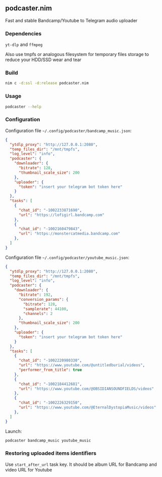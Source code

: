 ## podcaster.nim

Fast and stable Bandcamp/Youtube to Telegram audio uploader

### Dependencies

`yt-dlp` and `ffmpeg`

Also use tmpfs or analogous filesystem for temporary files storage to reduce your HDD/SSD wear and tear

### Build

```Bash
nim c -d:ssl -d:release podcaster.nim
```

### Usage

```bash
podcaster --help
```

### Configuration

Configuration file `~/.config/podcaster/bandcamp_music.json`:

```Json
{
  "ytdlp_proxy": "http://127.0.0.1:2080",
  "temp_files_dir": "/mnt/tmpfs",
  "log_level": "info",
  "podcaster": {
    "downloader": {
      "bitrate": 128,
      "thumbnail_scale_size": 200
    },
    "uploader": {
      "token": "insert your telegram bot token here"
    }
  },
  "tasks": [
    {
      "chat_id": "-1002233871690",
      "url": "https://lofigirl.bandcamp.com"
    },
    {
      "chat_id": "-1002160479843",
      "url": "https://monstercatmedia.bandcamp.com"
    },
  ]
}
```

Configuration file `~/.config/podcaster/youtube_music.json`:

```Json
{
  "ytdlp_proxy": "http://127.0.0.1:2080",
  "temp_files_dir": "/mnt/tmpfs",
  "log_level": "info",
  "podcaster": {
    "downloader": {
      "bitrate": 192,
      "conversion_params": {
        "bitrate": 128,
        "samplerate": 44100,
        "channels": 2
      },
      "thumbnail_scale_size": 200
    },
    "uploader": {
      "token": "insert your telegram bot token here"
    }
  },
  "tasks": [
    {
      "chat_id": "-1002220980330",
      "url": "https://www.youtube.com/@untitledburial/videos",
      "performer_from_title": true
    },
    {
      "chat_id": "-1002184412681",
      "url": "https://www.youtube.com/@OBSIDIANSOUNDFIELDS/videos"
    },
    {
      "chat_id": "-1002226329150",
      "url": "https://www.youtube.com/@EternalDystopiaMusic/videos"
    },
  ]
}
```

Launch:

```Bash
podcaster bandcamp_music youtube_music
```

### Restoring uploaded items identifiers

Use `start_after_url` task key. It should be album URL for Bandcamp and video URL for Youtube
